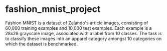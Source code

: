 # fashion_mnist_project
 Fashion MNIST is a dataset of Zalando's article images, consisting of 60,000 training  examples and 10,000 test examples. Each example is a 28x28 grayscale image,  associated with a label from 10 classes. The task is to classify these images into an apparel category amongst 10 categories on which the dataset is benchmarked.
